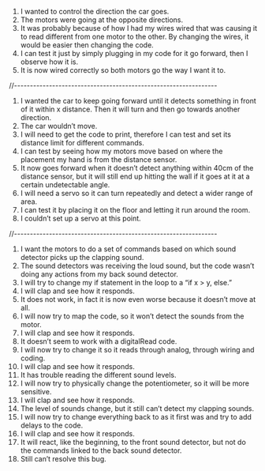 1.	I wanted to control the direction the car goes.
2.	The motors were going at the opposite directions.
3.	It was probably because of how I had my wires wired that was causing it to read different from one motor to the other. By changing the wires, it would be easier then changing the code.
4.	I can test it just by simply plugging in my code for it go forward, then I observe how it is. 
5.	It is now wired correctly so both motors go the way I want it to.

//----------------------------------------------------------------

1.	I wanted the car to keep going forward until it detects something in front of it within x distance. Then it will turn and then go towards another direction. 
2.	The car wouldn’t move.
3.	I will need to get the code to print, therefore I can test and set its distance limit for different commands. 
4.	I can test by seeing how my motors move based on where the placement my hand is from the distance sensor. 
5.	It now goes forward when it doesn’t detect anything within 40cm of the distance sensor, but it will still end up hitting the wall if it goes at it at a certain undetectable angle. 
6.	I will need a servo so it can turn repeatedly and detect a wider range of area. 
7.	I can test it by placing it on the floor and letting it run around the room.
8.	I couldn’t set up a servo at this point.

//----------------------------------------------------------------

1.	I want the motors to do a set of commands based on which sound detector picks up the clapping sound.
2.	The sound detectors was receiving the loud sound, but the code wasn’t doing any actions from my back sound detector.
3.	I will try to change my if statement in the loop to a “if x > y, else.” 
4.	I will clap and see how it responds.
5.	It does not work, in fact it is now even worse because it doesn’t move at all.
6.	I will now try to map the code, so it won’t detect the sounds from the motor.
7.	I will clap and see how it responds.
8.	It doesn’t seem to work with a digitalRead code.
9.	I will now try to change it so it reads through analog, through wiring and coding. 
10.	I will clap and see how it responds.
11.	It has trouble reading the different sound levels.
12.	I will now try to physically change the potentiometer, so it will be more sensitive.  
13.	I will clap and see how it responds.
14.	The level of sounds change, but it still can’t detect my clapping sounds. 
15.	I will now try to change everything back to as it first was and try to add delays to the code.
16.	I will clap and see how it responds.
17.	It will react, like the beginning, to the front sound detector, but not do the commands linked to the back sound detector. 
18.	Still can’t resolve this bug.
